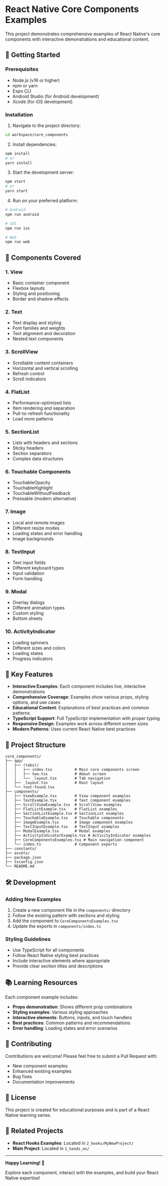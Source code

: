 # React Native Core Components Examples

This project demonstrates comprehensive examples of React Native's core components with interactive demonstrations and educational content.

## 🚀 Getting Started

### Prerequisites
- Node.js (v16 or higher)
- npm or yarn
- Expo CLI
- Android Studio (for Android development)
- Xcode (for iOS development)

### Installation

1. Navigate to the project directory:
```bash
cd workspace/core_components
```

2. Install dependencies:
```bash
npm install
# or
yarn install
```

3. Start the development server:
```bash
npm start
# or
yarn start
```

4. Run on your preferred platform:
```bash
# Android
npm run android

# iOS
npm run ios

# Web
npm run web
```

## 📱 Components Covered

### 1. **View**
- Basic container component
- Flexbox layouts
- Styling and positioning
- Border and shadow effects

### 2. **Text**
- Text display and styling
- Font families and weights
- Text alignment and decoration
- Nested text components

### 3. **ScrollView**
- Scrollable content containers
- Horizontal and vertical scrolling
- Refresh control
- Scroll indicators

### 4. **FlatList**
- Performance-optimized lists
- Item rendering and separation
- Pull-to-refresh functionality
- Load more patterns

### 5. **SectionList**
- Lists with headers and sections
- Sticky headers
- Section separators
- Complex data structures

### 6. **Touchable Components**
- TouchableOpacity
- TouchableHighlight
- TouchableWithoutFeedback
- Pressable (modern alternative)

### 7. **Image**
- Local and remote images
- Different resize modes
- Loading states and error handling
- Image backgrounds

### 8. **TextInput**
- Text input fields
- Different keyboard types
- Input validation
- Form handling

### 9. **Modal**
- Overlay dialogs
- Different animation types
- Custom styling
- Bottom sheets

### 10. **ActivityIndicator**
- Loading spinners
- Different sizes and colors
- Loading states
- Progress indicators

## 🎯 Key Features

- **Interactive Examples**: Each component includes live, interactive demonstrations
- **Comprehensive Coverage**: Examples show various props, styling options, and use cases
- **Educational Content**: Explanations of best practices and common patterns
- **TypeScript Support**: Full TypeScript implementation with proper typing
- **Responsive Design**: Examples work across different screen sizes
- **Modern Patterns**: Uses current React Native best practices

## 📂 Project Structure

```
core_components/
├── app/
│   ├── (tabs)/
│   │   ├── index.tsx          # Main core components screen
│   │   ├── two.tsx            # About screen
│   │   └── _layout.tsx        # Tab navigation
│   ├── _layout.tsx            # Root layout
│   └── +not-found.tsx
├── components/
│   ├── ViewExample.tsx        # View component examples
│   ├── TextExample.tsx        # Text component examples
│   ├── ScrollViewExample.tsx  # ScrollView examples
│   ├── FlatListExample.tsx    # FlatList examples
│   ├── SectionListExample.tsx # SectionList examples
│   ├── TouchableExample.tsx   # Touchable components
│   ├── ImageExample.tsx       # Image component examples
│   ├── TextInputExample.tsx   # TextInput examples
│   ├── ModalExample.tsx       # Modal examples
│   ├── ActivityIndicatorExample.tsx # ActivityIndicator examples
│   ├── CoreComponentsExamples.tsx # Main navigation component
│   └── index.ts               # Component exports
├── constants/
├── assets/
├── package.json
├── tsconfig.json
└── README.md
```

## 🛠 Development

### Adding New Examples

1. Create a new component file in the `components/` directory
2. Follow the existing pattern with sections and styling
3. Add the component to `CoreComponentsExamples.tsx`
4. Update the exports in `components/index.ts`

### Styling Guidelines

- Use TypeScript for all components
- Follow React Native styling best practices
- Include interactive elements where appropriate
- Provide clear section titles and descriptions

## 📚 Learning Resources

Each component example includes:

- **Props demonstration**: Shows different prop combinations
- **Styling examples**: Various styling approaches
- **Interactive elements**: Buttons, inputs, and touch handlers
- **Best practices**: Common patterns and recommendations
- **Error handling**: Loading states and error scenarios

## 🤝 Contributing

Contributions are welcome! Please feel free to submit a Pull Request with:

- New component examples
- Enhanced existing examples
- Bug fixes
- Documentation improvements

## 📄 License

This project is created for educational purposes and is part of a React Native learning series.

## 🔗 Related Projects

- **React Hooks Examples**: Located in `2_hooks/MyNewProject/`
- **Main Project**: Located in `1_hands_on/`

---

**Happy Learning! 🎉**

Explore each component, interact with the examples, and build your React Native expertise!
